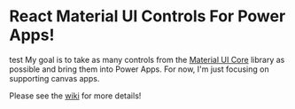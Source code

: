 # React Material UI Controls For Power Apps!

test My goal is to take as many controls from the [Material UI Core](https://mui.com/material-ui/getting-started/) library as possible and bring them into Power Apps. For now, I'm just focusing on supporting canvas apps.

Please see the [wiki](https://github.com/connorI55/MUI_PowerAppsControls/wiki) for more details!
